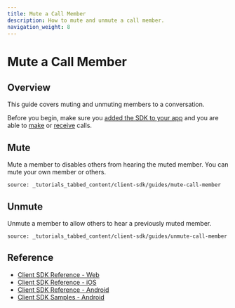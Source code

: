 ```yaml
---
title: Mute a Call Member
description: How to mute and unmute a call member.
navigation_weight: 8
---
```



# Mute a Call Member

## Overview

This guide covers muting and unmuting members to a conversation.

Before you begin, make sure you [added the SDK to your app](/client-sdk/setup/add-sdk-to-your-app) and you are able to [make](/client-sdk/in-app-voice/guides/make-call) or [receive](/client-sdk/in-app-voice/guides/receive-call) calls.

## Mute

Mute a member to disables others from hearing the muted member. You can mute your own member or others.

```tabbed_content
source: _tutorials_tabbed_content/client-sdk/guides/mute-call-member
```

## Unmute

Unmute a member to allow others to hear a previously muted member.

```tabbed_content
source: _tutorials_tabbed_content/client-sdk/guides/unmute-call-member
```

## Reference

* [Client SDK Reference - Web](/sdk/client-sdk/javascript)
* [Client SDK Reference - iOS](/sdk/client-sdk/ios)
* [Client SDK Reference - Android](/sdk/client-sdk/android)
* [Client SDK Samples - Android](https://github.com/nexmo-community/client-sdk-android-samples)
